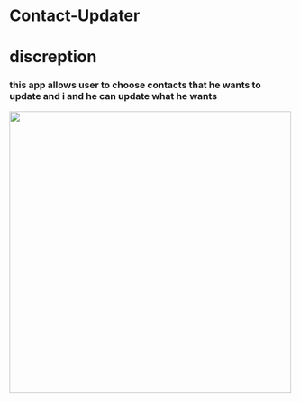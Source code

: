 # Contact-Updater
# discreption

### this app allows user to choose contacts that he wants to update and i and he can update what he wants 

<img src="ContactUpdater.gif" width="500"/>


